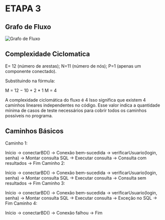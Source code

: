 # ETAPA 3

## Grafo de Fluxo

![Grafo de Fluxo](https://github.com/user-attachments/assets/01954339-e628-4ade-9df0-c86d678948f9)

## Complexidade Ciclomatica

E= 12 (número de arestas);
N=11 (número de nós);
P=1 (apenas um componente conectado).

Substituindo na fórmula:

M = 12 − 10 + 2 * 1
M = 4

A complexidade ciclomática do fluxo é 4
Isso significa que existem 4 caminhos lineares independentes no código. Esse valor indica a quantidade mínima de casos de teste necessários para cobrir todos os caminhos possíveis no programa.

## Caminhos Básicos

Caminho 1:

Início → conectarBD() → Conexão bem-sucedida → verificarUsuario(login, senha) → Montar consulta SQL → Executar consulta → Consulta com resultados → Fim
Caminho 2:

Início → conectarBD() → Conexão bem-sucedida → verificarUsuario(login, senha) → Montar consulta SQL → Executar consulta → Consulta sem resultados → Fim
Caminho 3:

Início → conectarBD() → Conexão bem-sucedida → verificarUsuario(login, senha) → Montar consulta SQL → Executar consulta → Exceção no SQL → Fim
Caminho 4:

Início → conectarBD() → Conexão falhou → Fim

